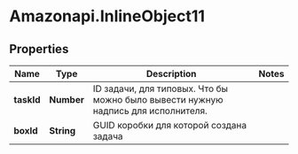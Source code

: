 # Amazonapi.InlineObject11

## Properties

Name | Type | Description | Notes
------------ | ------------- | ------------- | -------------
**taskId** | **Number** | ID задачи, для типовых. Что бы можно было вывести нужную надпись для исполнителя. | 
**boxId** | **String** | GUID коробки для которой создана задача | 


